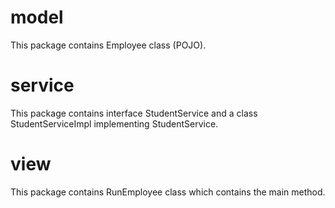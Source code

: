 # model
This package contains Employee class (POJO).

# service
This package contains interface StudentService and a class StudentServiceImpl implementing StudentService.

# view
This package contains RunEmployee class which contains the main method.
